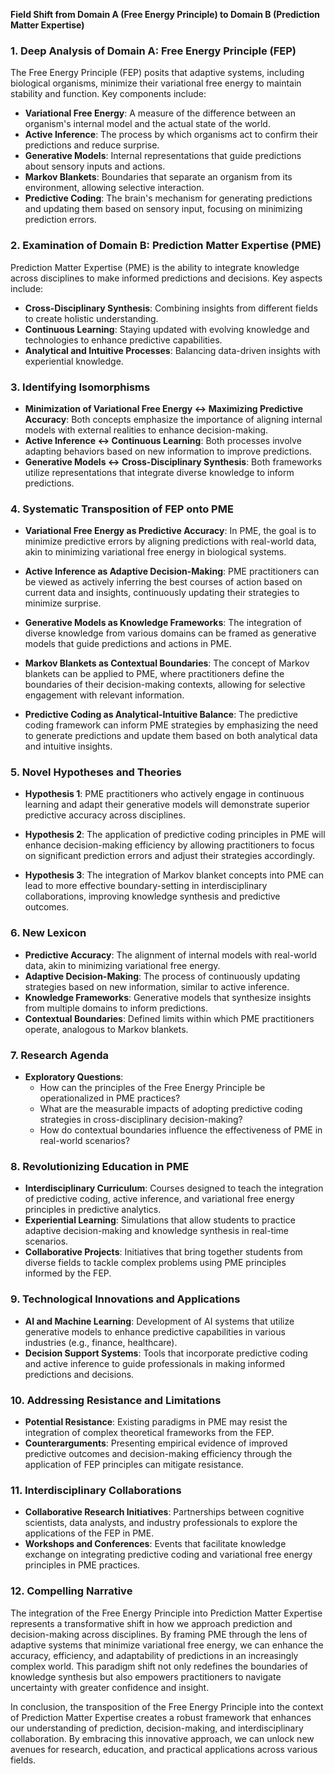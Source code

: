 **Field Shift from Domain A (Free Energy Principle) to Domain B (Prediction Matter Expertise)**

### 1. Deep Analysis of Domain A: Free Energy Principle (FEP)

The Free Energy Principle (FEP) posits that adaptive systems, including biological organisms, minimize their variational free energy to maintain stability and function. Key components include:

- **Variational Free Energy**: A measure of the difference between an organism's internal model and the actual state of the world.
- **Active Inference**: The process by which organisms act to confirm their predictions and reduce surprise.
- **Generative Models**: Internal representations that guide predictions about sensory inputs and actions.
- **Markov Blankets**: Boundaries that separate an organism from its environment, allowing selective interaction.
- **Predictive Coding**: The brain's mechanism for generating predictions and updating them based on sensory input, focusing on minimizing prediction errors.

### 2. Examination of Domain B: Prediction Matter Expertise (PME)

Prediction Matter Expertise (PME) is the ability to integrate knowledge across disciplines to make informed predictions and decisions. Key aspects include:

- **Cross-Disciplinary Synthesis**: Combining insights from different fields to create holistic understanding.
- **Continuous Learning**: Staying updated with evolving knowledge and technologies to enhance predictive capabilities.
- **Analytical and Intuitive Processes**: Balancing data-driven insights with experiential knowledge.

### 3. Identifying Isomorphisms

- **Minimization of Variational Free Energy ↔ Maximizing Predictive Accuracy**: Both concepts emphasize the importance of aligning internal models with external realities to enhance decision-making.
- **Active Inference ↔ Continuous Learning**: Both processes involve adapting behaviors based on new information to improve predictions.
- **Generative Models ↔ Cross-Disciplinary Synthesis**: Both frameworks utilize representations that integrate diverse knowledge to inform predictions.

### 4. Systematic Transposition of FEP onto PME

- **Variational Free Energy as Predictive Accuracy**: In PME, the goal is to minimize predictive errors by aligning predictions with real-world data, akin to minimizing variational free energy in biological systems.
  
- **Active Inference as Adaptive Decision-Making**: PME practitioners can be viewed as actively inferring the best courses of action based on current data and insights, continuously updating their strategies to minimize surprise.

- **Generative Models as Knowledge Frameworks**: The integration of diverse knowledge from various domains can be framed as generative models that guide predictions and actions in PME.

- **Markov Blankets as Contextual Boundaries**: The concept of Markov blankets can be applied to PME, where practitioners define the boundaries of their decision-making contexts, allowing for selective engagement with relevant information.

- **Predictive Coding as Analytical-Intuitive Balance**: The predictive coding framework can inform PME strategies by emphasizing the need to generate predictions and update them based on both analytical data and intuitive insights.

### 5. Novel Hypotheses and Theories

- **Hypothesis 1**: PME practitioners who actively engage in continuous learning and adapt their generative models will demonstrate superior predictive accuracy across disciplines.

- **Hypothesis 2**: The application of predictive coding principles in PME will enhance decision-making efficiency by allowing practitioners to focus on significant prediction errors and adjust their strategies accordingly.

- **Hypothesis 3**: The integration of Markov blanket concepts into PME can lead to more effective boundary-setting in interdisciplinary collaborations, improving knowledge synthesis and predictive outcomes.

### 6. New Lexicon

- **Predictive Accuracy**: The alignment of internal models with real-world data, akin to minimizing variational free energy.
- **Adaptive Decision-Making**: The process of continuously updating strategies based on new information, similar to active inference.
- **Knowledge Frameworks**: Generative models that synthesize insights from multiple domains to inform predictions.
- **Contextual Boundaries**: Defined limits within which PME practitioners operate, analogous to Markov blankets.

### 7. Research Agenda

- **Exploratory Questions**:
  - How can the principles of the Free Energy Principle be operationalized in PME practices?
  - What are the measurable impacts of adopting predictive coding strategies in cross-disciplinary decision-making?
  - How do contextual boundaries influence the effectiveness of PME in real-world scenarios?

### 8. Revolutionizing Education in PME

- **Interdisciplinary Curriculum**: Courses designed to teach the integration of predictive coding, active inference, and variational free energy principles in predictive analytics.
- **Experiential Learning**: Simulations that allow students to practice adaptive decision-making and knowledge synthesis in real-time scenarios.
- **Collaborative Projects**: Initiatives that bring together students from diverse fields to tackle complex problems using PME principles informed by the FEP.

### 9. Technological Innovations and Applications

- **AI and Machine Learning**: Development of AI systems that utilize generative models to enhance predictive capabilities in various industries (e.g., finance, healthcare).
- **Decision Support Systems**: Tools that incorporate predictive coding and active inference to guide professionals in making informed predictions and decisions.

### 10. Addressing Resistance and Limitations

- **Potential Resistance**: Existing paradigms in PME may resist the integration of complex theoretical frameworks from the FEP.
- **Counterarguments**: Presenting empirical evidence of improved predictive outcomes and decision-making efficiency through the application of FEP principles can mitigate resistance.

### 11. Interdisciplinary Collaborations

- **Collaborative Research Initiatives**: Partnerships between cognitive scientists, data analysts, and industry professionals to explore the applications of the FEP in PME.
- **Workshops and Conferences**: Events that facilitate knowledge exchange on integrating predictive coding and variational free energy principles in PME practices.

### 12. Compelling Narrative

The integration of the Free Energy Principle into Prediction Matter Expertise represents a transformative shift in how we approach prediction and decision-making across disciplines. By framing PME through the lens of adaptive systems that minimize variational free energy, we can enhance the accuracy, efficiency, and adaptability of predictions in an increasingly complex world. This paradigm shift not only redefines the boundaries of knowledge synthesis but also empowers practitioners to navigate uncertainty with greater confidence and insight.

In conclusion, the transposition of the Free Energy Principle into the context of Prediction Matter Expertise creates a robust framework that enhances our understanding of prediction, decision-making, and interdisciplinary collaboration. By embracing this innovative approach, we can unlock new avenues for research, education, and practical applications across various fields.